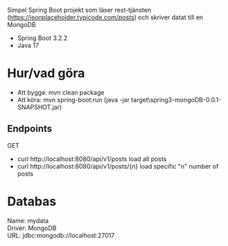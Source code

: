 Simpel Spring Boot projekt som läser rest-tjänsten (https://jsonplaceholder.typicode.com/posts) och skriver datat till en MongoDB  

- Spring Boot 3.2.2  
- Java 17
 

Hur/vad göra
============

- Att bygga: mvn clean package </br> 
- Att köra:  mvn spring-boot:run    (java -jar target\spring3-mongoDB-0.0.1-SNAPSHOT.jar) </br>


Endpoints
---------

GET </br>
- curl http://localhost:8080/api/v1/posts load all posts </br>
- curl http://localhost:8080/api/v1/posts/{n}  load specific "n" number of posts </br>


Databas 
========

Name:   mydata </br>
Driver: MongoDB </br>
URL:	jdbc:mongodb://localhost:27017 </br>